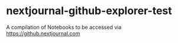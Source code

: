 # nextjournal-github-explorer-test
A compilation of Notebooks to be accessed via https://github.nextjournal.com 
